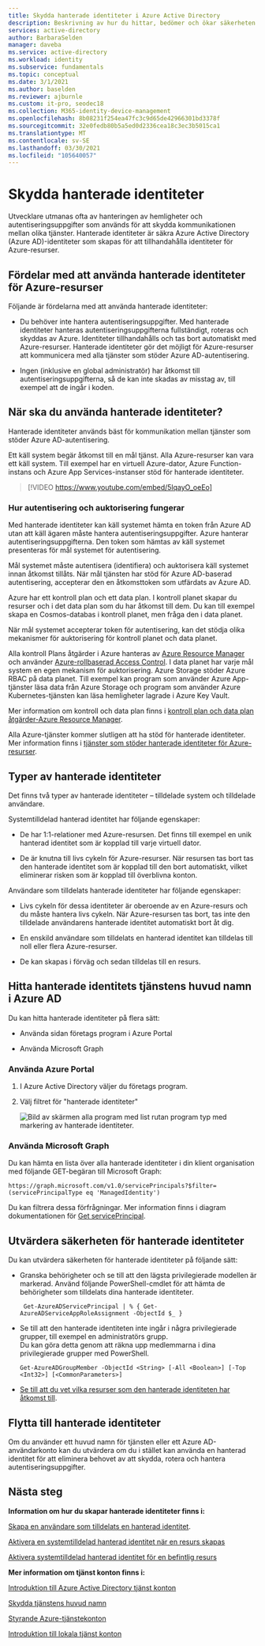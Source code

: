 ```yaml
---
title: Skydda hanterade identiteter i Azure Active Directory
description: Beskrivning av hur du hittar, bedömer och ökar säkerheten för hanterade identiteter.
services: active-directory
author: BarbaraSelden
manager: daveba
ms.service: active-directory
ms.workload: identity
ms.subservice: fundamentals
ms.topic: conceptual
ms.date: 3/1/2021
ms.author: baselden
ms.reviewer: ajburnle
ms.custom: it-pro, seodec18
ms.collection: M365-identity-device-management
ms.openlocfilehash: 8b08231f254ea47fc3c9d65de42966301bd3378f
ms.sourcegitcommit: 32e0fedb80b5a5ed0d2336cea18c3ec3b5015ca1
ms.translationtype: MT
ms.contentlocale: sv-SE
ms.lasthandoff: 03/30/2021
ms.locfileid: "105640057"
---
```

# <a name="securing-managed-identities"></a>Skydda hanterade identiteter

Utvecklare utmanas ofta av hanteringen av hemligheter och autentiseringsuppgifter som används för att skydda kommunikationen mellan olika tjänster. Hanterade identiteter är säkra Azure Active Directory (Azure AD)-identiteter som skapas för att tillhandahålla identiteter för Azure-resurser.

## <a name="benefits-of-using-managed-identities-for-azure-resources"></a>Fördelar med att använda hanterade identiteter för Azure-resurser

Följande är fördelarna med att använda hanterade identiteter:

* Du behöver inte hantera autentiseringsuppgifter. Med hanterade identiteter hanteras autentiseringsuppgifterna fullständigt, roteras och skyddas av Azure. Identiteter tillhandahålls och tas bort automatiskt med Azure-resurser. Hanterade identiteter gör det möjligt för Azure-resurser att kommunicera med alla tjänster som stöder Azure AD-autentisering.

* Ingen (inklusive en global administratör) har åtkomst till autentiseringsuppgifterna, så de kan inte skadas av misstag av, till exempel att de ingår i koden.

## <a name="when-to-use-managed-identities"></a>När ska du använda hanterade identiteter?

Hanterade identiteter används bäst för kommunikation mellan tjänster som stöder Azure AD-autentisering. 

Ett käll system begär åtkomst till en mål tjänst. Alla Azure-resurser kan vara ett käll system. Till exempel har en virtuell Azure-dator, Azure Function-instans och Azure App Services-instanser stöd för hanterade identiteter.

   > [!VIDEO https://www.youtube.com/embed/5lqayO_oeEo]

### <a name="how-authentication-and-authorization-work"></a>Hur autentisering och auktorisering fungerar

Med hanterade identiteter kan käll systemet hämta en token från Azure AD utan att käll ägaren måste hantera autentiseringsuppgifter. Azure hanterar autentiseringsuppgifterna. Den token som hämtas av käll systemet presenteras för mål systemet för autentisering. 

Mål systemet måste autentisera (identifiera) och auktorisera käll systemet innan åtkomst tillåts. När mål tjänsten har stöd för Azure AD-baserad autentisering, accepterar den en åtkomsttoken som utfärdats av Azure AD. 

Azure har ett kontroll plan och ett data plan. I kontroll planet skapar du resurser och i det data plan som du har åtkomst till dem. Du kan till exempel skapa en Cosmos-databas i kontroll planet, men fråga den i data planet.

När mål systemet accepterar token för autentisering, kan det stödja olika mekanismer för auktorisering för kontroll planet och data planet.

Alla kontroll Plans åtgärder i Azure hanteras av [Azure Resource Manager](../../azure-resource-manager/management/overview.md) och använder [Azure-rollbaserad Access Control](../../role-based-access-control/overview.md). I data planet har varje mål system en egen mekanism för auktorisering. Azure Storage stöder Azure RBAC på data planet. Till exempel kan program som använder Azure App-tjänster läsa data från Azure Storage och program som använder Azure Kubernetes-tjänsten kan läsa hemligheter lagrade i Azure Key Vault.

Mer information om kontroll och data plan finns i [kontroll plan och data plan åtgärder-Azure Resource Manager](../../azure-resource-manager/management/control-plane-and-data-plane.md).

Alla Azure-tjänster kommer slutligen att ha stöd för hanterade identiteter. Mer information finns i [tjänster som stöder hanterade identiteter för Azure-resurser](../managed-identities-azure-resources/services-support-managed-identities.md).

##  

## <a name="types-of-managed-identities"></a>Typer av hanterade identiteter

Det finns två typer av hanterade identiteter – tilldelade system och tilldelade användare.

Systemtilldelad hanterad identitet har följande egenskaper:

* De har 1:1-relationer med Azure-resursen. Det finns till exempel en unik hanterad identitet som är kopplad till varje virtuell dator.

* De är knutna till livs cykeln för Azure-resurser. När resursen tas bort tas den hanterade identitet som är kopplad till den bort automatiskt, vilket eliminerar risken som är kopplad till överblivna konton. 

Användare som tilldelats hanterade identiteter har följande egenskaper:

* Livs cykeln för dessa identiteter är oberoende av en Azure-resurs och du måste hantera livs cykeln. När Azure-resursen tas bort, tas inte den tilldelade användarens hanterade identitet automatiskt bort åt dig.

* En enskild användare som tilldelats en hanterad identitet kan tilldelas till noll eller flera Azure-resurser.

* De kan skapas i förväg och sedan tilldelas till en resurs.

## <a name="find-managed-identity-service-principals-in-azure-ad"></a>Hitta hanterade identitets tjänstens huvud namn i Azure AD

Du kan hitta hanterade identiteter på flera sätt:

* Använda sidan företags program i Azure Portal

* Använda Microsoft Graph

### <a name="using-the-azure-portal"></a>Använda Azure Portal

1. I Azure Active Directory väljer du företags program.

2. Välj filtret för "hanterade identiteter" 

   ![Bild av skärmen alla program med list rutan program typ med markering av hanterade identiteter.](./media/securing-service-accounts/service-accounts-managed-identities.png)

 

### <a name="using-microsoft-graph"></a>Använda Microsoft Graph

Du kan hämta en lista över alla hanterade identiteter i din klient organisation med följande GET-begäran till Microsoft Graph:

`https://graph.microsoft.com/v1.0/servicePrincipals?$filter=(servicePrincipalType eq 'ManagedIdentity') `

Du kan filtrera dessa förfrågningar. Mer information finns i diagram dokumentationen för [Get servicePrincipal](/graph/api/serviceprincipal-get).

## <a name="assess-the-security-of-managed-identities"></a>Utvärdera säkerheten för hanterade identiteter 

Du kan utvärdera säkerheten för hanterade identiteter på följande sätt:

* Granska behörigheter och se till att den lägsta privilegierade modellen är markerad. Använd följande PowerShell-cmdlet för att hämta de behörigheter som tilldelats dina hanterade identiteter.

   ` Get-AzureADServicePrincipal | % { Get-AzureADServiceAppRoleAssignment -ObjectId $_ }`

 
* Se till att den hanterade identiteten inte ingår i några privilegierade grupper, till exempel en administratörs grupp.  
Du kan göra detta genom att räkna upp medlemmarna i dina privilegierade grupper med PowerShell.

   `Get-AzureADGroupMember -ObjectId <String> [-All <Boolean>] [-Top <Int32>] [<CommonParameters>]`

* [Se till att du vet vilka resurser som den hanterade identiteten har åtkomst till](../../role-based-access-control/role-assignments-list-powershell.md).

## <a name="move-to-managed-identities"></a>Flytta till hanterade identiteter

Om du använder ett huvud namn för tjänsten eller ett Azure AD-användarkonto kan du utvärdera om du i stället kan använda en hanterad identitet för att eliminera behovet av att skydda, rotera och hantera autentiseringsuppgifter. 

## <a name="next-steps"></a>Nästa steg

**Information om hur du skapar hanterade identiteter finns i:** 

[Skapa en användare som tilldelats en hanterad identitet](../managed-identities-azure-resources/how-to-manage-ua-identity-portal.md). 

[Aktivera en systemtilldelad hanterad identitet när en resurs skapas](../managed-identities-azure-resources/qs-configure-portal-windows-vm.md)

[Aktivera systemtilldelad hanterad identitet för en befintlig resurs](../managed-identities-azure-resources/qs-configure-portal-windows-vm.md)

**Mer information om tjänst konton finns i:**

[Introduktion till Azure Active Directory tjänst konton](service-accounts-introduction-azure.md)

[Skydda tjänstens huvud namn](service-accounts-principal.md)

[Styrande Azure-tjänstekonton](service-accounts-governing-azure.md)

[Introduktion till lokala tjänst konton](service-accounts-on-premises.md)

 

 


